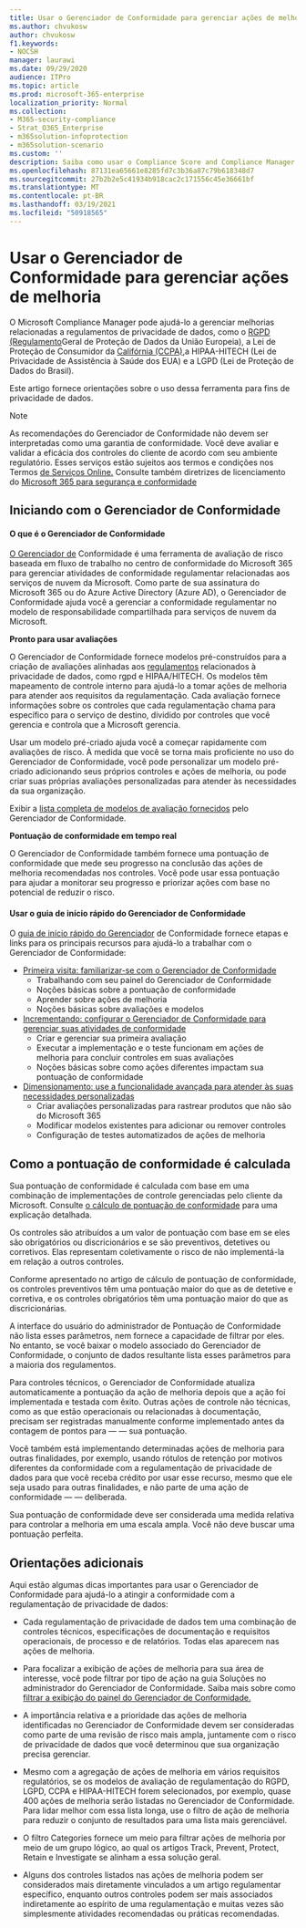 ```yaml
---
title: Usar o Gerenciador de Conformidade para gerenciar ações de melhoria
ms.author: chvukosw
author: chvukosw
f1.keywords:
- NOCSH
manager: laurawi
ms.date: 09/29/2020
audience: ITPro
ms.topic: article
ms.prod: microsoft-365-enterprise
localization_priority: Normal
ms.collection:
- M365-security-compliance
- Strat_O365_Enterprise
- m365solution-infoprotection
- m365solution-scenario
ms.custom: ''
description: Saiba como usar o Compliance Score and Compliance Manager para melhorar seu nível de proteção para dados pessoais.
ms.openlocfilehash: 87131ea65661e8285fd7c3b36a87c79b618348d7
ms.sourcegitcommit: 27b2b2e5c41934b918cac2c171556c45e36661bf
ms.translationtype: MT
ms.contentlocale: pt-BR
ms.lasthandoff: 03/19/2021
ms.locfileid: "50918565"
---
```

# <a name="use-compliance-manager-to-manage-improvement-actions"></a>Usar o Gerenciador de Conformidade para gerenciar ações de melhoria

O Microsoft Compliance Manager pode ajudá-lo a gerenciar melhorias relacionadas a regulamentos de privacidade de dados, como o [RGPD (Regulamento](/compliance/regulatory/gdpr)Geral de Proteção de Dados da União Europeia), a Lei de Proteção de Consumidor da [Califórnia (CCPA),](/compliance/regulatory/ccpa-faq)a HIPAA-HITECH (Lei de Privacidade de Assistência à Saúde dos EUA) e a LGPD (Lei de Proteção de Dados do Brasil).

Este artigo fornece orientações sobre o uso dessa ferramenta para fins de privacidade de dados.

>[!Note]
>As recomendações do Gerenciador de Conformidade não devem ser interpretadas como uma garantia de conformidade. Você deve avaliar e validar a eficácia dos controles do cliente de acordo com seu ambiente regulatório. Esses serviços estão sujeitos aos termos e condições nos Termos [de Serviços Online.](https://go.microsoft.com/fwlink/?linkid=2108910) Consulte também diretrizes de licenciamento do [Microsoft 365 para segurança e conformidade](/office365/servicedescriptions/microsoft-365-service-descriptions/microsoft-365-tenantlevel-services-licensing-guidance/microsoft-365-security-compliance-licensing-guidance#compliance-manager)
>

## <a name="getting-started-with-compliance-manager"></a>Iniciando com o Gerenciador de Conformidade

#### <a name="what-is-compliance-manager"></a>O que é o Gerenciador de Conformidade

[O Gerenciador de](../compliance/compliance-manager.md) Conformidade é uma ferramenta de avaliação de risco baseada em fluxo de trabalho no centro de conformidade do Microsoft 365 para gerenciar atividades de conformidade regulamentar relacionadas aos serviços de nuvem da Microsoft. Como parte de sua assinatura do Microsoft 365 ou do Azure Active Directory (Azure AD), o Gerenciador de Conformidade ajuda você a gerenciar a conformidade regulamentar no modelo de responsabilidade compartilhada para serviços de nuvem da Microsoft.

**Pronto para usar avaliações**

O Gerenciador de Conformidade fornece modelos pré-construídos para a criação de avaliações alinhadas aos [regulamentos](../compliance/compliance-manager-assessments.md) relacionados à privacidade de dados, como rgpd e HIPAA/HITECH. Os modelos têm mapeamento de controle interno para ajudá-lo a tomar ações de melhoria para atender aos requisitos da regulamentação. Cada avaliação fornece informações sobre os controles que cada regulamentação chama para específico para o serviço de destino, dividido por controles que você gerencia e controla que a Microsoft gerencia. 

Usar um modelo pré-criado ajuda você a começar rapidamente com avaliações de risco. À medida que você se torna mais proficiente no uso do Gerenciador de Conformidade, você pode personalizar um modelo pré-criado adicionando seus próprios controles e ações de melhoria, ou pode criar suas próprias avaliações personalizadas para atender às necessidades da sua organização.

Exibir a [lista completa de modelos de avaliação fornecidos](../compliance/compliance-manager-templates-list.md) pelo Gerenciador de Conformidade.

**Pontuação de conformidade em tempo real**

O Gerenciador de Conformidade também fornece uma pontuação de conformidade que mede seu progresso na conclusão das ações de melhoria recomendadas nos controles. Você pode usar essa pontuação para ajudar a monitorar seu progresso e priorizar ações com base no potencial de reduzir o risco.

#### <a name="use-the-compliance-manager-quickstart-guide"></a>Usar o guia de início rápido do Gerenciador de Conformidade

O [guia de início rápido do Gerenciador](../compliance/compliance-manager-quickstart.md) de Conformidade fornece etapas e links para os principais recursos para ajudá-lo a trabalhar com o Gerenciador de Conformidade:

- [Primeira visita: familiarizar-se com o Gerenciador de Conformidade](../compliance/compliance-manager-quickstart.md#first-visit-get-to-know-compliance-manager)
    - Trabalhando com seu painel do Gerenciador de Conformidade
    - Noções básicas sobre a pontuação de conformidade
    - Aprender sobre ações de melhoria
    - Noções básicas sobre avaliações e modelos
- [Incrementando: configurar o Gerenciador de Conformidade para gerenciar suas atividades de conformidade](../compliance/compliance-manager-quickstart.md#ramping-up-configure-compliance-manager-to-manage-your-compliance-activities)
    - Criar e gerenciar sua primeira avaliação
    - Executar a implementação e o teste funcionam em ações de melhoria para concluir controles em suas avaliações
    - Noções básicas sobre como ações diferentes impactam sua pontuação de conformidade
- [Dimensionamento: use a funcionalidade avançada para atender às suas necessidades personalizadas](../compliance/compliance-manager-quickstart.md#scaling-up-use-advanced-functionality-to-meet-your-custom-needs)
    - Criar avaliações personalizadas para rastrear produtos que não são do Microsoft 365
    - Modificar modelos existentes para adicionar ou remover controles
    - Configuração de testes automatizados de ações de melhoria

## <a name="how-your-compliance-score-is-calculated"></a>Como a pontuação de conformidade é calculada

Sua pontuação de conformidade é calculada com base em uma combinação de implementações de controle gerenciadas pelo cliente da Microsoft. Consulte [o cálculo de pontuação de conformidade](../compliance/compliance-score-calculation.md) para uma explicação detalhada.

Os controles são atribuídos a um valor de pontuação com base em se eles são obrigatórios ou discricionários e se são preventivos, detetives ou corretivos. Elas representam coletivamente o risco de não implementá-la em relação a outros controles.

Conforme apresentado no artigo de cálculo de pontuação de conformidade, os controles preventivos têm uma pontuação maior do que as de detetive e corretiva, e os controles obrigatórios têm uma pontuação maior do que as discricionárias.

A interface do usuário do administrador de Pontuação de Conformidade não lista esses parâmetros, nem fornece a capacidade de filtrar por eles. No entanto, se você baixar o modelo associado do Gerenciador de Conformidade, o conjunto de dados resultante lista esses parâmetros para a maioria dos regulamentos.

Para controles técnicos, o Gerenciador de Conformidade atualiza automaticamente a pontuação da ação de melhoria depois que a ação foi implementada e testada com êxito. Outras ações de controle não técnicas, como as que estão operacionais ou relacionadas à documentação, precisam ser registradas manualmente conforme implementado antes da contagem de pontos para &mdash; &mdash; sua pontuação.

Você também está implementando determinadas ações de melhoria para outras finalidades, por exemplo, usando rótulos de retenção por motivos diferentes da conformidade com a regulamentação de privacidade de dados para que você receba crédito por usar esse recurso, mesmo que ele seja usado para outras finalidades, e não parte de uma ação de conformidade &mdash; &mdash; deliberada.

Sua pontuação de conformidade deve ser considerada uma medida relativa para controlar a melhoria em uma escala ampla. Você não deve buscar uma pontuação perfeita.

## <a name="additional-guidance"></a>Orientações adicionais

Aqui estão algumas dicas importantes para usar o Gerenciador de Conformidade para ajudá-lo a atingir a conformidade com a regulamentação de privacidade de dados:

- Cada regulamentação de privacidade de dados tem uma combinação de controles técnicos, especificações de documentação e requisitos operacionais, de processo e de relatórios. Todas elas aparecem nas ações de melhoria.

- Para focalizar a exibição de ações de melhoria para sua  área de interesse, você pode filtrar por tipo de ação na guia Soluções no administrador do Gerenciador de Conformidade. Saiba mais sobre como [filtrar a exibição do painel do Gerenciador de Conformidade.](../compliance/compliance-manager-setup.md#filtering-your-dashboard-view)

- A importância relativa e a prioridade das ações de melhoria identificadas no Gerenciador de Conformidade devem ser consideradas como parte de uma revisão de risco mais ampla, juntamente com o risco de privacidade de dados que você determinou que sua organização precisa gerenciar.

- Mesmo com a agregação de ações de melhoria em vários requisitos regulatórios, se os modelos de avaliação de regulamentação do RGPD, LGPD, CCPA e HIPAA-HITECH forem selecionados, por exemplo, quase 400 ações de melhoria serão listadas no Gerenciador de Conformidade. Para lidar melhor com essa lista longa, use o filtro de ação de melhoria para reduzir o conjunto de resultados para uma lista mais gerenciável.

- O filtro Categories fornece um meio para filtrar ações de melhoria por meio de um grupo lógico, ao qual os artigos Track, Prevent, Protect, Retain e Investigate se alinham a essa solução geral.

- Alguns dos controles listados nas ações de melhoria podem ser considerados mais diretamente vinculados a um artigo regulamentar específico, enquanto outros controles podem ser mais associados indiretamente ao espírito de uma regulamentação e muitas vezes são simplesmente atividades recomendadas ou práticas recomendadas.